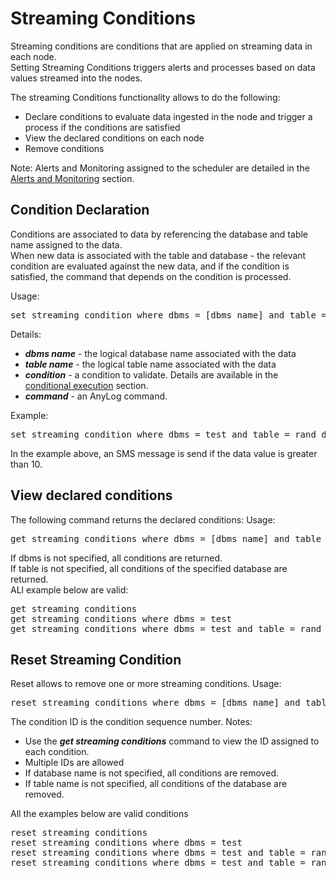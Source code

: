 
# Streaming Conditions

Streaming conditions are conditions that are applied on streaming data in each node.  
Setting Streaming Conditions triggers alerts and processes based on data values streamed into the nodes.

The streaming Conditions functionality allows to do the following:
* Declare conditions to evaluate data ingested in the node and trigger a process if the conditions are satisfied
* View the declared conditions on each node
* Remove conditions

Note: Alerts and Monitoring assigned to the scheduler are detailed in the [Alerts and Monitoring](https://github.com/AnyLog-co/documentation/blob/master/alerts%20and%20monitoring.md#alerts-and-monitoring) section. 
 
## Condition Declaration

Conditions are associated to data by referencing the database and table name assigned to the data.  
When new data is associated with the table and database - the relevant condition are evaluated against the new data,
and if the condition is satisfied, the command that depends on the condition is processed.  

Usage:
<pre>
set streaming condition where dbms = [dbms name] and table = [table name] if [condition] then [command]
</pre>

Details:
* ***dbms name*** - the logical database name associated with the data
* ***table name*** - the logical table name associated with the data
* ***condition*** - a condition to validate. Details are available in the [conditional execution](https://github.com/AnyLog-co/documentation/blob/master/anylog%20commands.md#conditional-execution) section.
* ***command*** - an AnyLog command.

Example:  
<pre>
set streaming condition where dbms = test and table = rand_data  if [value] > 10 then send sms to 6508147334 where gateway = tmomail.net and subject = 'Threshold temperature' and message = 'value in table rand_data is greater than 10' 
</pre>
In the example above, an SMS message is send if the data value is greater than 10.

## View declared conditions

The following command returns the declared conditions:
Usage:
<pre>
get streaming conditions where dbms = [dbms name] and table = [table name]
</pre>

If dbms is not specified, all conditions are returned.  
If table is not specified, all conditions of the specified database are returned.    
ALl example below are valid:
<pre>
get streaming conditions
get streaming conditions where dbms = test
get streaming conditions where dbms = test and table = rand_data
</pre>

## Reset Streaming Condition
Reset allows to remove one or more streaming conditions.
Usage:
<pre>
reset streaming conditions where dbms = [dbms name] and table = [table name] and id = [condition id]
</pre>
The condition ID is the condition sequence number.
Notes: 
* Use the ***get streaming conditions*** command to view the ID assigned to each condition.
* Multiple IDs are allowed
* If database name is not specified, all conditions are removed.
* If table name is not specified, all conditions of the database are removed.

All the examples below are valid conditions
<pre>
reset streaming conditions
reset streaming conditions where dbms = test
reset streaming conditions where dbms = test and table = rand_data
reset streaming conditions where dbms = test and table = rand_data and id = 2 and id = 4
</pre>


